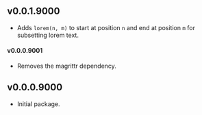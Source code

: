 ## v0.0.1.9000

* Adds `lorem(n, m)` to start at position `n` and end at position `m` for subsetting lorem text.



#### v0.0.0.9001

* Removes the magrittr dependency.

## v0.0.0.9000 

* Initial package.
